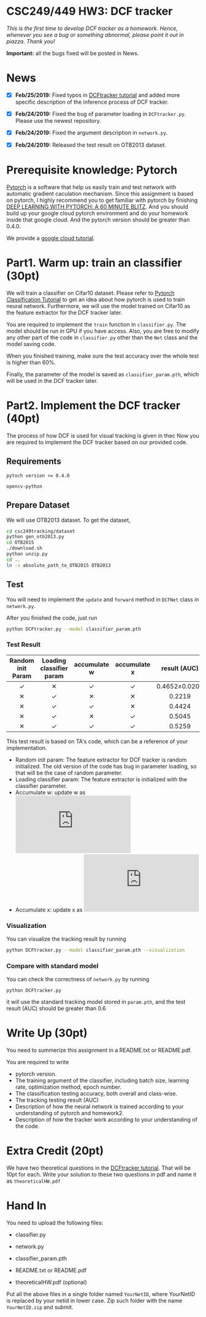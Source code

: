 # CSC249/449 HW3: DCF tracker

*This is the first time to develop DCF tracker as a homework. Hence, whenever you see a bug or something abnormal, please point it out in piazza. Thank you!*

**Important:** all the bugs fixed will be posted in News. 

# News

- [x] **Feb/25/2019:** Fixed typos in [DCFtracker tutorial](https://github.com/jshi31/csc249tracking/blob/master/DCFtracker_tutorial.pdf) and added more specific description of the inference process of DCF tracker. 
- [x] **Feb/24/2019:** Fixed the bug of parameter loading in `DCFtracker.py`. Please use the newest repository.
- [x] **Feb/24/2019:** Fixed the argument description in `network.py`. 
- [x] **Feb/24/2019:** Released the test result on OTB2013 dataset.



# Prerequisite knowledge: Pytorch 

[Pytorch](https://pytorch.org/) is a software that help us easily train and test network with automatic gradient caculation mechanism. Since this assignment is based on pytorch, I highly recommend you to get familiar with pytorch by finishing [DEEP LEARNING WITH PYTORCH: A 60 MINUTE BLITZ](https://pytorch.org/tutorials/beginner/deep_learning_60min_blitz.html). And you should build up your google cloud pytorch environment and do your homework inside that google cloud. And the pytorch version should be greater than 0.4.0.

We provide a [google cloud tutorial](https://github.com/rochesterxugroup/google_cloud_tutorial).



# Part1. Warm up: train an classifier (30pt)

We will train a classifier on Cifar10 dataset. Please refer to [Pytorch Classification Tutorial](https://pytorch.org/tutorials/beginner/blitz/cifar10_tutorial.html) to get an idea about how pytorch is used to train neural network. Furthermore, we will use the model trained on Cifar10 as the feature extractor for the DCF tracker later. 

You are required to implement the `train` function in `classifier.py`. The model should be run in GPU if you have access. Also, you are free to modify any other part of the code in `classifier.py` other than the `Net` class and the model saving code.

When you finished training, make sure the test accuracy over the whole test is higher than 60%.

Finally, the parameter of the model is saved as `classifier_param.pth`, which will be used in the DCF tracker later.

# Part2. Implement the DCF tracker (40pt)

The process of how DCF is used for visual tracking is given in thec Now you are required to implement the DCF tracker based on our provided code. 

## Requirements

`pytoch version >= 0.4.0`

`opencv-python`

## Prepare Dataset

We will use OTB2013 dataset. To get the dataset,

```bash
cd csc249tracking/dataset
python gen_otb2013.py
cd OTB2015
./download.sh 
python unzip.py
cd ..
ln -s absolute_path_to_OTB2015 OTB2013
```

## Test

You will need to implement the `update` and `forward` method in `DCFNet` class in `network.py`. 

After you finished the code, just run

```bash
python DCFtracker.py --model classifier_param.pth
```

### Test Result

| Random init Param | Loading classifier param | accumulate w | accumulate x | result (AUC)  |
| :---------------: | :----------------------: | :----------: | :----------: | :-----------: |
|         ✓         |            ✕             |      ✓       |      ✓       | 0.4652±0.0209 |
|         ✕         |            ✓             |      ✕       |      ✕       |    0.2219     |
|         ✕         |            ✓             |      ✓       |      ✕       |    0.4424     |
|         ✕         |            ✓             |      ✕       |      ✓       |    0.5045     |
|         ✕         |            ✓             |      ✓       |      ✓       |    0.5259     |

This test result is based on TA's code, which can be a reference of your implementation.

- Random init param: The feature extractor for DCF tracker is random initialized. The old version of the code has bug in parameter loading, so that will be the case of random parameter.
- Loading classifier param: The feature extractor is initialized with the classifier parameter.
- Accumulate w: update w as ![\hat w=(1-lr)\times \hat w + lr\times w](http://latex.codecogs.com/gif.latex?%5Chat%20w%3D%281-lr%29%5Ctimes%20%5Chat%20w%20&plus;%20lr%5Ctimes%20w)
- Accumulate x: update x as ![\hat \phi(x)=(1-lr)\times \hat \phi(x) + lr\times \phi(x)](http://latex.codecogs.com/gif.latex?%5Chat%20%5Cphi%28x%29%3D%281-lr%29%5Ctimes%20%5Chat%20%5Cphi%28x%29%20&plus;%20lr%5Ctimes%20%5Cphi%28x%29)

### Visualization

You can visualize the tracking result by running 

```bash
python DCFtracker.py --model classifier_param.pth --visualization
```

### Compare with standard model

You can check the correctness of `network.py` by running

```
python DCFtracker.py
```

it will use the standard tracking model stored in `param.pth`, and the test result (AUC) should be greater than 0.6

# Write Up (30pt)

You need to summerize this assignment in a README.txt or README.pdf. 

You are required to write

- pytorch version.
- The training argument of the classifier, including batch size, learning rate, optimization method, epoch number.
- The classification testing accuracy, both overall and class-wise.
- The tracking testing result (AUC)
- Description of how the neural network is trained according to your understanding of pytorch and homework2.
- Description of how the tracker work according to your understanding of the code.

# Extra Credit (20pt)

We have two theoretical questions in the [DCFtracker tutorial](https://github.com/jshi31/csc249tracking/blob/master/DCFtracker_tutorial.pdf). That will be 10pt for each. Write your solution to these two questions in pdf and name it as `theoreticalHW.pdf`

# Hand In 

You need to upload the following files:

- classifier.py
- network.py

- classifier_param.pth
- README.txt or README.pdf
- theoreticalHW.pdf (optional)

Put all the above files in a single folder named `YourNetID`, where YourNetID is replaced by your netid in lower case. Zip such folder with the name `YourNetID.zip` and submit. 

